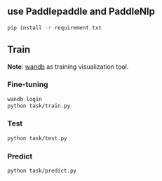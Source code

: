 ## use Paddlepaddle and PaddleNlp
```bash
pip install -r requirement.txt
```

## Train
**Note**: [wandb](https://wandb.ai/home) as training visualization tool.


### Fine-tuning
```bash
wandb login 
python task/train.py
```

### Test
```bash
python task/test.py
```

### Predict
```bash
python task/predict.py
```







